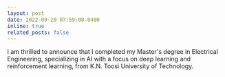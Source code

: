 ```yaml
---
layout: post
date: 2022-09-20 07:59:00-0400
inline: true
related_posts: false
---
```

I am thrilled to announce that I completed my Master's degree in Electrical Engineering, specializing in AI with a focus on deep learning and reinforcement learning, from K.N. Toosi University of Technology.